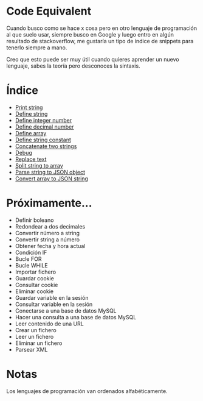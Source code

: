 # Code Equivalent

Cuando busco como se hace x cosa pero en otro lenguaje de programación al que suelo usar, siempre busco en Google y luego entro en algún resultado de stackoverflow, me gustaría un tipo de índice de snippets para tenerlo siempre a mano.

Creo que esto puede ser muy útil cuando quieres aprender un nuevo lenguaje, sabes la teoría pero desconoces la sintaxis.

# Índice

- [Print string](https://github.com/vivirenremoto/equivalent_code/blob/master/print_string.md)
- [Define string](https://github.com/vivirenremoto/equivalent_code/blob/master/define_string.md)
- [Define integer number](https://github.com/vivirenremoto/equivalent_code/blob/master/define_integer_number.md)
- [Define decimal number](https://github.com/vivirenremoto/equivalent_code/blob/master/define_decimal_number.md)
- [Define array](https://github.com/vivirenremoto/equivalent_code/blob/master/define_array.md)
- [Define string constant](https://github.com/vivirenremoto/equivalent_code/blob/master/define_string_constant.md)
- [Concatenate two strings](https://github.com/vivirenremoto/equivalent_code/blob/master/concatenate_two_strings.md)
- [Debug](https://github.com/vivirenremoto/equivalent_code/blob/master/debug.md)
- [Replace text](https://github.com/vivirenremoto/equivalent_code/blob/master/replace_text.md)
- [Split string to array](https://github.com/vivirenremoto/equivalent_code/blob/master/split_string_to_array.md)
- [Parse string to JSON object](https://github.com/vivirenremoto/equivalent_code/blob/master/parse_json.md)
- [Convert array to JSON string](https://github.com/vivirenremoto/equivalent_code/blob/master/convert_array_to_json_string.md)

# Próximamente...

- Definir boleano
- Redondear a dos decimales
- Convertir número a string
- Convertir string a número
- Obtener fecha y hora actual
- Condición IF
- Bucle FOR
- Bucle WHILE
- Importar fichero
- Guardar cookie
- Consultar cookie
- Eliminar cookie
- Guardar variable en la sesión
- Consultar variable en la sesión
- Conectarse a una base de datos MySQL
- Hacer una consulta a una base de datos MySQL
- Leer contenido de una URL
- Crear un fichero
- Leer un fichero
- Eliminar un fichero
- Parsear XML

# Notas

Los lenguajes de programación van ordenados alfabéticamente.
